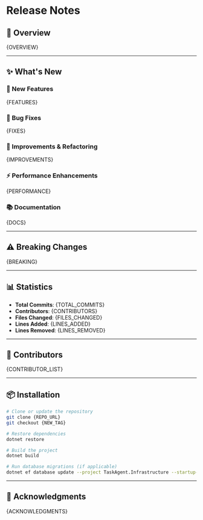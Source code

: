 # Release Notes

## 🎯 Overview

{OVERVIEW}

---

## ✨ What's New

### 🚀 New Features

{FEATURES}

### 🐛 Bug Fixes

{FIXES}

### 🔧 Improvements & Refactoring

{IMPROVEMENTS}

### ⚡ Performance Enhancements

{PERFORMANCE}

### 📚 Documentation

{DOCS}

---

## ⚠️ Breaking Changes

{BREAKING}

---

## 📊 Statistics

- **Total Commits**: {TOTAL_COMMITS}
- **Contributors**: {CONTRIBUTORS}
- **Files Changed**: {FILES_CHANGED}
- **Lines Added**: {LINES_ADDED}
- **Lines Removed**: {LINES_REMOVED}

---

## 👥 Contributors

{CONTRIBUTOR_LIST}

---

## 📦 Installation

```bash
# Clone or update the repository
git clone {REPO_URL}
git checkout {NEW_TAG}

# Restore dependencies
dotnet restore

# Build the project
dotnet build

# Run database migrations (if applicable)
dotnet ef database update --project TaskAgent.Infrastructure --startup-project TaskAgent.WebApp
```

---

## 🙏 Acknowledgments

{ACKNOWLEDGMENTS}
